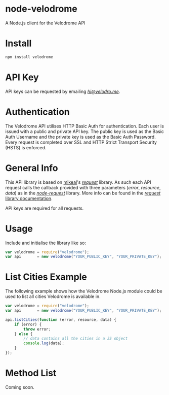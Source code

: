 # node-velodrome
A Node.js client for the Velodrome API

Install
=======
```bash
npm install velodrome
```

API Key
=======
API keys can be requested by emailing *[hi@velodro.me](mailto:hi@velodro.me)*.

Authentication
==============
The Velodrome API utilises HTTP Basic Auth for authentication. Each user is issued with a public and private API key. The public key is used as the Basic Auth Username and the private key is used as the Basic Auth Password. Every request is completed over SSL and HTTP Strict Transport Security (HSTS) is enforced.

General Info
============
This API library is based on [mikeal](https://github.com/mikeal)'s *[request](https://github.com/request/request)* library. As such each API request calls the callback provided with three parameters (*error*, *resource*, *data*) as in the [*node-request*](https://github.com/request/request) library. More info can be found in the [*request* library documentation](https://github.com/request/request).

API keys are required for all requests.

Usage
=====
Include and initialise the library like so:
```javascript
var velodrome = require("velodrome");
var api       = new velodrome("YOUR_PUBLIC_KEY", "YOUR_PRIVATE_KEY");
```

List Cities Example
===================
The following example shows how the Velodrome Node.js module could be used to list all cities Velodrome is available in.
```javascript
var velodrome = require("velodrome");
var api       = new velodrome("YOUR_PUBLIC_KEY", "YOUR_PRIVATE_KEY");

api.listCities(function (error, resource, data) {
	if (error) {
		throw error;
	} else {
		// data contains all the cities in a JS object
		console.log(data);
	}
});
```

Method List
===========
Coming soon.